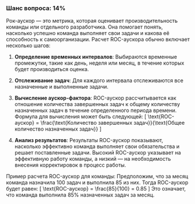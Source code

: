 ### Шанс вопроса: 14%

Рок-аускор — это метрика, которая оценивает производительность команды или отдельного разработчика. Она помогает понять, насколько успешно команда выполняет свои задачи и какова её способность к самоорганизации. Расчет ROC-аускора обычно включает несколько шагов:

1. **Определение временных интервалов**: Выбираются временные промежутки, такие как день, неделя или месяц, в течение которых будет производиться оценка.

2. **Отслеживание задач**: Для каждого интервала отслеживаются все назначенные и выполненные задачи.

3. **Вычисление аускор-фактора**: ROC-аускор рассчитывается как отношение количества завершенных задач к общему количеству назначенных задач в течение определенного периода времени. Формула для вычисления может быть следующей:
   \[
   \text{ROC-аускор} = \frac{\text{Количество завершенных задач}}{\text{Общее количество назначенных задач}}
   \]

4. **Анализ результатов**: Результаты ROC-аускор показывают, насколько эффективно команда выполняет свои обязательства и решает поставленные задачи. Высокий ROC-аускор указывает на эффективную работу команды, а низкий — на необходимость внесения корректировок в процесс работы.

Пример расчета ROC-аускор для команды:
Предположим, что за месяц команда назначила 100 задач и выполнила 85 из них. Тогда ROC-аускор будет равен:
\[
\text{ROC-аускор} = \frac{85}{100} = 0.85
\]
Это означает, что команда выполнила 85% назначенных задач за месяц.